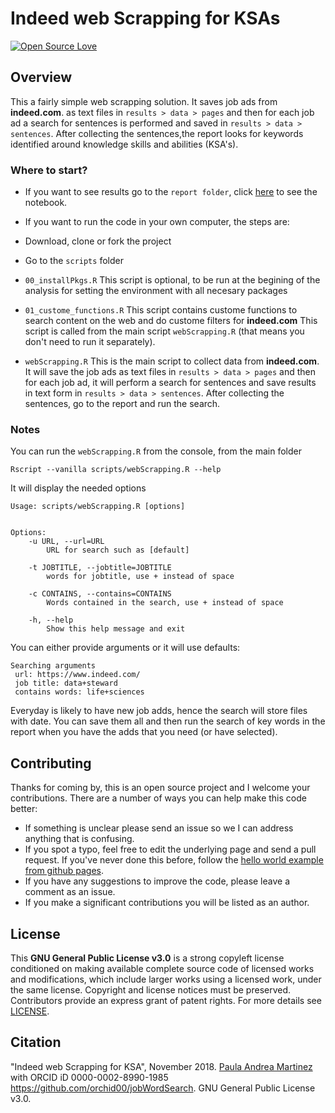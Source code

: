 # Indeed web Scrapping for KSAs

[![Open Source Love](https://badges.frapsoft.com/os/v2/open-source.png?v=103)](https://github.com/ellerbrock/open-source-badge/) 

## Overview
This a fairly simple web scrapping solution. It saves job ads from 
**indeed.com**. as text files in `results > data > pages` and then
for each job ad a search for sentences is performed and saved in
`results > data > sentences`. After collecting the sentences,the report looks 
for keywords identified around knowledge skills and abilities (KSA's). 

### Where to start?
- If you want to see results go to the `report folder`, 
click [here](report/sentenceSearch.nb.html) to see the notebook.
- If you want to run the code in your own computer, the steps are:

- Download, clone or fork the project 
- Go to the `scripts` folder
- `00_installPkgs.R` This script is optional, to be run at the 
begining of the analysis for setting the environment with all necesary packages
- `01_custome_functions.R` This script contains custome functions to search
content on the web and do custome filters for **indeed.com**
This script is called from the main script `webScrapping.R` (that means you 
don't need to run it separately).
- `webScrapping.R` This is the main script to collect data from **indeed.com**.
It will save the job ads as text files in `results > data > pages` and then
for each job ad, it will perform a search for sentences and save results in text
form in `results > data > sentences`.
After collecting the sentences, go to the report and run the search.

### Notes
You can run the `webScrapping.R` from the console, from the main folder

```
Rscript --vanilla scripts/webScrapping.R --help
```
It will display the needed options
```
Usage: scripts/webScrapping.R [options]


Options:
	-u URL, --url=URL
		URL for search such as [default]

	-t JOBTITLE, --jobtitle=JOBTITLE
		words for jobtitle, use + instead of space

	-c CONTAINS, --contains=CONTAINS
		Words contained in the search, use + instead of space

	-h, --help
		Show this help message and exit

```
You can either provide arguments or it will use defaults:

```
Searching arguments
 url: https://www.indeed.com/ 
 job title: data+steward 
 contains words: life+sciences 
```

Everyday is likely to have new job adds, hence the search will store files with
date. You can save them all and then run the search of key words in the report 
when you have the adds that you need (or have selected).


## Contributing

Thanks for coming by, this is an open source project and I welcome your 
contributions. There are a number of ways you can help make this code better:

- If something is unclear please send an issue so we I can address anything
that is confusing.
- If you spot a typo, feel free to edit the underlying page and send a 
pull request. If you've never done this before, follow the 
[hello world example from github pages](https://guides.github.com/activities/hello-world/).
- If you have any suggestions to improve the code, please leave a comment as an 
issue.
- If you make a significant contributions you will be listed as an author.

## License

This **GNU General Public License v3.0** is a strong copyleft license
conditioned on making available complete source code of licensed works and 
modifications, which include larger works using a licensed work, under the 
same license. Copyright and license notices must be preserved. 
Contributors provide an express grant of patent rights. For more details see 
[LICENSE](LICENSE.md).

## Citation

"Indeed web Scrapping for KSA", November 2018. 
[Paula Andrea Martinez](https://orcid.org/0000-0002-8990-1985) with ORCID iD 
0000-0002-8990-1985 https://github.com/orchid00/jobWordSearch. 
GNU General Public License v3.0.